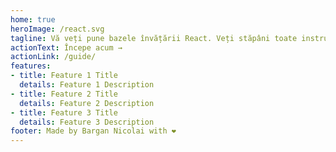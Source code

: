 ```yaml
---
home: true
heroImage: /react.svg
tagline: Vă veți pune bazele învățării React. Veți stăpâni toate instrumentele de bază de depanare și dezvoltare care fac parte din bibliotecă, veți crea scheletul aplicației și veți pregăti toate componentele de design.
actionText: Începe acum →
actionLink: /guide/
features:
- title: Feature 1 Title
  details: Feature 1 Description
- title: Feature 2 Title
  details: Feature 2 Description
- title: Feature 3 Title
  details: Feature 3 Description
footer: Made by Bargan Nicolai with ❤️
---
```

